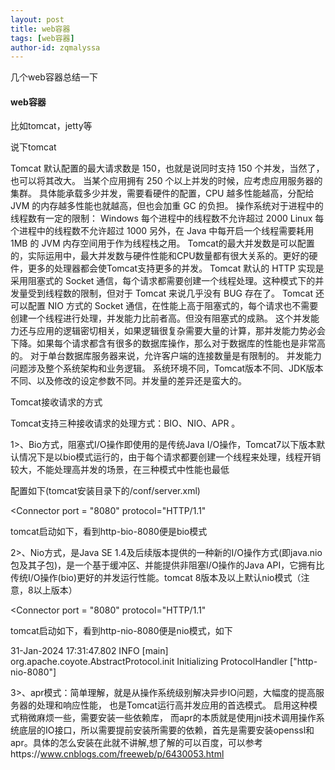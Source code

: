 ```yaml
---
layout: post
title: web容器
tags: [web容器]
author-id: zqmalyssa
---
```


几个web容器总结一下

#### web容器

比如tomcat，jetty等

说下tomcat

Tomcat 默认配置的最大请求数是 150，也就是说同时支持 150 个并发，当然了，也可以将其改大。
当某个应用拥有 250 个以上并发的时候，应考虑应用服务器的集群。
具体能承载多少并发，需要看硬件的配置，CPU 越多性能越高，分配给 JVM 的内存越多性能也就越高，但也会加重 GC 的负担。
操作系统对于进程中的线程数有一定的限制：
Windows 每个进程中的线程数不允许超过 2000
Linux 每个进程中的线程数不允许超过 1000
另外，在 Java 中每开启一个线程需要耗用 1MB 的 JVM 内存空间用于作为线程栈之用。
Tomcat的最大并发数是可以配置的，实际运用中，最大并发数与硬件性能和CPU数量都有很大关系的。更好的硬件，更多的处理器都会使Tomcat支持更多的并发。
Tomcat 默认的 HTTP 实现是采用阻塞式的 Socket 通信，每个请求都需要创建一个线程处理。这种模式下的并发量受到线程数的限制，但对于 Tomcat 来说几乎没有 BUG 存在了。
Tomcat 还可以配置 NIO 方式的 Socket 通信，在性能上高于阻塞式的，每个请求也不需要创建一个线程进行处理，并发能力比前者高。但没有阻塞式的成熟。
这个并发能力还与应用的逻辑密切相关，如果逻辑很复杂需要大量的计算，那并发能力势必会下降。如果每个请求都含有很多的数据库操作，那么对于数据库的性能也是非常高的。
对于单台数据库服务器来说，允许客户端的连接数量是有限制的。
并发能力问题涉及整个系统架构和业务逻辑。
系统环境不同，Tomcat版本不同、JDK版本不同、以及修改的设定参数不同。并发量的差异还是蛮大的。

Tomcat接收请求的方式

Tomcat支持三种接收请求的处理方式：BIO、NIO、APR 。  

1>、Bio方式，阻塞式I/O操作即使用的是传统Java I/O操作，Tomcat7以下版本默认情况下是以bio模式运行的，由于每个请求都要创建一个线程来处理，线程开销较大，不能处理高并发的场景，在三种模式中性能也最低

配置如下(tomcat安装目录下的/conf/server.xml)

<Connector port = "8080" protocol="HTTP/1.1"

tomcat启动如下，看到http-bio-8080便是bio模式

2>、Nio方式，是Java SE 1.4及后续版本提供的一种新的I/O操作方式(即java.nio包及其子包)，是一个基于缓冲区、并能提供非阻塞I/O操作的Java API，它拥有比传统I/O操作(bio)更好的并发运行性能。tomcat 8版本及以上默认nio模式（注意，8以上版本）

<Connector port = "8080" protocol="HTTP/1.1"

tomcat启动如下，看到http-nio-8080便是nio模式，如下

31-Jan-2024 17:31:47.802 INFO [main] org.apache.coyote.AbstractProtocol.init Initializing ProtocolHandler ["http-nio-8080"]

3>、apr模式：简单理解，就是从操作系统级别解决异步IO问题，大幅度的提高服务器的处理和响应性能， 也是Tomcat运行高并发应用的首选模式。
启用这种模式稍微麻烦一些，需要安装一些依赖库， 而apr的本质就是使用jni技术调用操作系统底层的IO接口，所以需要提前安装所需要的依赖，首先是需要安装openssl和apr。具体的怎么安装在此就不讲解,想了解的可以百度，可以参考https://www.cnblogs.com/freeweb/p/6430053.html
